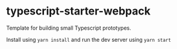 # typescript-starter-webpack
Template for building small Typescript prototypes.

Install using `yarn install` and run the dev server using `yarn start`
